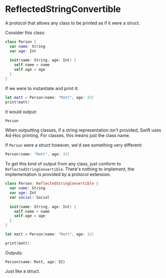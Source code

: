# ReflectedStringConvertible
A protocol that allows any class to be printed as if it were a struct.

Consider this class:

```swift
class Person {
  var name: String
  var age: Int
  
  init(name: String, age: Int) {
    self.name = name
    self.age = age
  }
}
```

If we were to instantiate and print it:

```swift
let matt = Person(name: "Matt", age: 32)
print(matt)
```

It would output:

```swift
Person
```

When outputting classes, if a string representation isn't provided, Swift uses Ad-Hoc printing. For classes, this means just the class name.

If `Person` were a struct however, we'd see something very different:

```swift
Person(name: "Matt", age: 32)
```

To get this kind of output from any class, just conform to `ReflectedStringConvertible`. There's nothing to implement, the implementation is provided by a protocol extension.

```swift
class Person: ReflectedStringConvertible {
  var name: String
  var age: Int
  var social: Social
  
  init(name: String, age: Int) {
    self.name = name
    self.age = age
  }
}

let matt = Person(name: "Matt", age: 32)

print(matt)
```

Outputs:

```
Person(name: Matt, age: 32)
```

Just like a struct.
